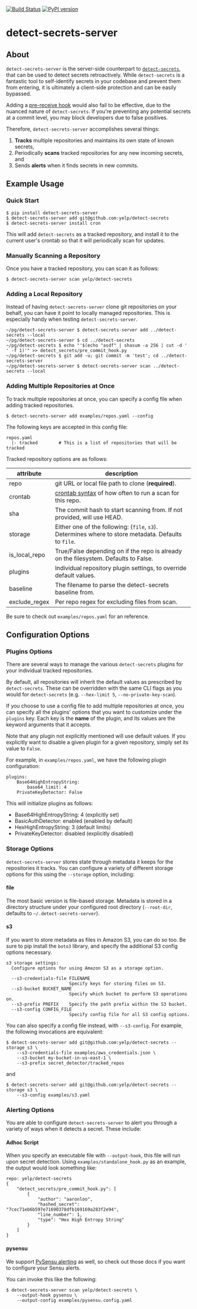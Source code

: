 [![Build Status](https://travis-ci.org/Yelp/detect-secrets-server.svg?branch=master)](https://travis-ci.org/Yelp/detect-secrets-server)
[![PyPI version](https://badge.fury.io/py/detect-secrets-server.svg)](https://badge.fury.io/py/detect-secrets-server)

# detect-secrets-server

## About

`detect-secrets-server` is the server-side counterpart to [`detect-secrets`](
https://github.com/Yelp/detect-secrets), that can be used to detect secrets retroactively.
While `detect-secrets` is a fantastic tool to self-identify secrets in your codebase and
prevent them from entering, it is ultimately a client-side protection and can be easily
bypassed.

Adding a
[pre-receive hook](https://git-scm.com/book/en/v2/Customizing-Git-Git-Hooks#_code_pre_receive_code)
would also fail to be effective, due to the nuanced nature of `detect-secrets`.
If you're preventing any potential secrets at a commit level, you may block developers
due to false positives.

Therefore, `detect-secrets-server` accomplishes several things:

1. **Tracks** multiple repositories and maintains its own state of known secrets,
2. Periodically **scans** tracked repositories for any new incoming secrets, and
3. Sends **alerts** when it finds secrets in new commits.

## Example Usage

### Quick Start

```
$ pip install detect-secrets-server
$ detect-secrets-server add git@github.com:yelp/detect-secrets
$ detect-secrets-server install cron
```

This will add `detect-secrets` as a tracked repository, and install it to the
current user's crontab so that it will periodically scan for updates.

### Manually Scanning a Repository

Once you have a tracked repository, you can scan it as follows:

```
$ detect-secrets-server scan yelp/detect-secrets
```

### Adding a Local Repository

Instead of having `detect-secrets-server` clone git repositories on your behalf, you can
have it point to locally managed repositories. This is especially handy when testing
`detect-secrets-server`.

```
~/pg/detect-secrets-server $ detect-secrets-server add ../detect-secrets --local
~/pg/detect-secrets-server $ cd ../detect-secrets
~/pg/detect-secrets $ echo "'$(echo "asdf" | shasum -a 256 | cut -d ' ' -f 1)'" >> detect_secrets/pre_commit_hook.py
~/pg/detect-secrets $ git add -u; git commit -m 'test'; cd ../detect-secrets-server
~/pg/detect-secrets-server $ detect-secrets-server scan ../detect-secrets --local
```

### Adding Multiple Repositories at Once

To track multiple repositories at once, you can specify a config file when adding tracked
repositories.

```
$ detect-secrets-server add examples/repos.yaml --config
```

The following keys are accepted in this config file:

```
repos.yaml
  |- tracked		# This is a list of repositories that will be tracked
```

Tracked repository options are as follows:

| attribute      | description
| -------------- | -----------
| repo           | git URL or local file path to clone (**required**).
| crontab        | [crontab syntax](https://crontab.guru/) of how often to run a scan for this repo.
| sha            | The commit hash to start scanning from. If not provided, will use HEAD.
| storage        | Either one of the following: (`file`, `s3`). Determines where to store metadata. Defaults to `file`.
| is\_local\_repo| True/False depending on if the repo is already on the filesystem. Defaults to False.
| plugins        | Individual repository plugin settings, to override default values.
| baseline       | The filename to parse the detect-secrets baseline from.
| exclude\_regex | Per repo regex for excluding files from scan.

Be sure to check out `examples/repos.yaml` for an reference.

## Configuration Options

### Plugins Options

There are several ways to manage the various `detect-secrets` plugins for your
individual tracked repositories.

By default, all repositories will inherit the default values as prescribed by
`detect-secrets`. These can be overridden with the same CLI flags as you would
for `detect-secrets` (e.g. `--hex-limit 5`, `--no-private-key-scan`).

If you choose to use a config file to add multiple repositories at once, you can
specify all the plugins' options that you want to customize under the `plugins`
key. Each key is the **name** of the plugin, and its values are the keyword
arguments that it accepts.

Note that any plugin not explicitly mentioned will use default values. If you
explicitly want to disable a given plugin for a given repository, simply set its
value to `False`.

For example, in `examples/repos.yaml`, we have the following plugin configuration:

```
plugins:
    Base64HighEntropyString:
        base64_limit: 4
    PrivateKeyDetector: False
```

This will initialize plugins as follows:

* Base64HighEntropyString: 4    (explicitly set)
* BasicAuthDetector: enabled    (enabled by default)
* HexHighEntropyString: 3       (default limits)
* PrivateKeyDetector: disabled  (explicitly disabled)

### Storage Options

`detect-secrets-server` stores state through metadata it keeps for the repositories
it tracks. You can configure a variety of different storage options for this using
the `--storage` option, including:

#### file

The most basic version is file-based storage. Metadata is stored in a directory structure
under your configured root directory (`--root-dir`, defaults to `~/.detect-secrets-server`).

#### s3

If you want to store metadata as files in Amazon S3, you can do so too. Be sure to pip install
the `boto3` library, and specify the additional S3 config options necessary.

```
s3 storage settings:
  Configure options for using Amazon S3 as a storage option.

  --s3-credentials-file FILENAME
                        Specify keys for storing files on S3.
  --s3-bucket BUCKET_NAME
                        Specify which bucket to perform S3 operations on.
  --s3-prefix PREFIX    Specify the path prefix within the S3 bucket.
  --s3-config CONFIG_FILE
                        Specify config file for all S3 config options.
```

You can also specify a config file instead, with `--s3-config`. For example, the following
invocations are equivalent:

```
$ detect-secrets-server add git@github.com:yelp/detect-secrets --storage s3 \
	--s3-credentials-file examples/aws_credentials.json \
	--s3-bucket my-bucket-in-us-east-1 \
	--s3-prefix secret_detector/tracked_repos
```

and

```
$ detect-secrets-server add git@github.com:yelp/detect-secrets --storage s3 \
	--s3-config examples/s3.yaml
```

### Alerting Options

You are able to configure `detect-secrets-server` to alert you through a variety of ways
when it detects a secret. These include:

#### Adhoc Script

When you specify an executable file with `--output-hook`, this file will run upon secret
detection. Using `examples/standalone_hook.py` as an example, the output would look
something like:

```
repo: yelp/detect-secrets
{
    "detect_secrets/pre_commit_hook.py": [
        {
            "author": "aaronloo",
            "hashed_secret": "7cec71eb6b597e71690378dfb169169a283f2e94",
            "line_number": 1,
            "type": "Hex High Entropy String"
        }
    ]
}
```

#### pysensu

We support
[PySensu alerting](http://pysensu-yelp.readthedocs.io/en/latest/#pysensu_yelp.send_event)
as well, so check out those docs if you want to configure your Sensu alerts.

You can invoke this like the following:

```
$ detect-secrets-server scan yelp/detect-secrets \
	--output-hook pysensu \
	--output-config examples/pysensu.config.yaml
```
